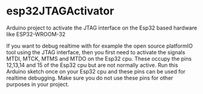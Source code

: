 # esp32JTAGActivator
Arduino project to activate the JTAG interface on the Esp32 based hardware like ESP32-WROOM-32

If you want to debug realtime with for example the open source platformIO tool using the JTAG interface, then you first need to activate 
the signals MTDI, MTCK, MTMS and MTDO on the Esp32 cpu. These occupy the pins 12,13,14 and 15 of the Esp32 cpu but are not normally active.
Run this Arduino sketch once on your Esp32 cpu and these pins can be used for realtime debugging. Make sure you do not use these pins for
other purposes in your project.
